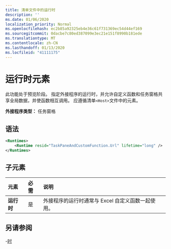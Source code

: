 ```yaml
---
title: 清单文件中的运行时
description: ''
ms.date: 01/06/2020
localization_priority: Normal
ms.openlocfilehash: ec2b85a92325eb4e36c61f731369ec54d44ef169
ms.sourcegitcommit: 0dacbe7c80ed387099e3ec21e151f8990b181ede
ms.translationtype: MT
ms.contentlocale: zh-CN
ms.lasthandoff: 01/13/2020
ms.locfileid: "41111175"
---
```

# <a name="runtimes-element"></a>运行时元素

此功能处于预览阶段。 指定外接程序的运行时，并允许自定义函数和任务窗格共享全局数据，并使函数相互调用。 应遵循清单`<Host>`文件中的元素。

**外接程序类型：** 任务窗格

## <a name="syntax"></a>语法

```XML
<Runtimes>
    <Runtime resid="TaskPaneAndCustomFunction.Url" lifetime="long" />
</Runtimes>
```

## <a name="child-elements"></a>子元素

|  元素 |  必需  |  说明  |
|:-----|:-----|:-----|
|  **运行时**     | 是 |  外接程序的运行时通常与 Excel 自定义函数一起使用。

## <a name="see-also"></a>另请参阅

-[时](runtimes.md)
